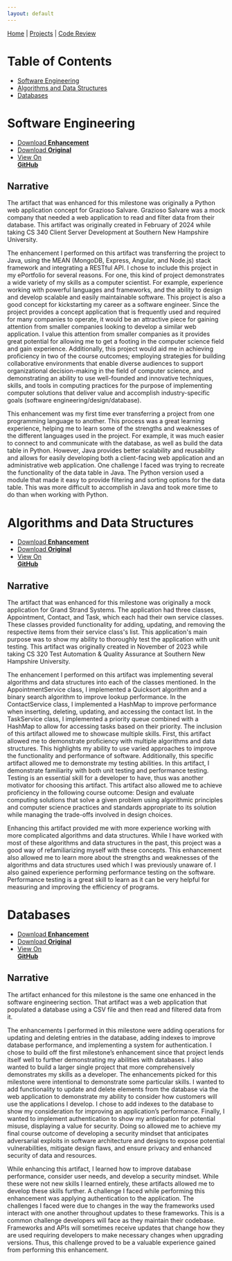 ```yaml
---
layout: default
---
```


[Home](./) | [Projects](./projects) | [Code Review](https://snhu-my.sharepoint.com/:v:/g/personal/jacob_senior_snhu_edu/ES4U-5IozbhLmY7yaBhKva4BPKd-zv4oNN2zMp3OWLBOZQ?nav=eyJyZWZlcnJhbEluZm8iOnsicmVmZXJyYWxBcHAiOiJPbmVEcml2ZUZvckJ1c2luZXNzIiwicmVmZXJyYWxBcHBQbGF0Zm9ybSI6IldlYiIsInJlZmVycmFsTW9kZSI6InZpZXciLCJyZWZlcnJhbFZpZXciOiJNeUZpbGVzTGlua0NvcHkifX0&e=bVf24h)

# Table of Contents
* [Software Engineering](#SoftwareEngineering)
* [Algorithms and Data Structures](#AlgorithmsAndDataStructures)
* [Databases](#Databases)

<a id="SoftwareEngineering"></a>
# Software Engineering

<ul class="downloads">
  <li><a href="SoftwareEngineeringEnhancement/Grazioso-SoftwareEngineering.zip">Download <b>Enhancement</b></a></li>
  <li><a href="SoftwareEngineeringEnhancement/OriginalSoftwareEngineeringArtifact.zip">Download <b>Original</b></a></li>
  <li><a href="https://github.com/jsenior326/jsenior326.github.io/tree/main/SoftwareEngineeringEnhancement">View On <br><b>GitHub</b></a></li>
</ul>

## Narrative
The artifact that was enhanced for this milestone was originally a Python web application concept for Grazioso Salvare. Grazioso Salvare was a mock company that needed a web application to read and filter data from their database. This artifact was originally created in February of 2024 while taking CS 340 Client Server Development at Southern New Hampshire University. 

The enhancement I performed on this artifact was transferring the project to Java, using the MEAN (MongoDB, Express, Angular, and Node.js) stack framework and integrating a RESTful API. I chose to include this project in my ePortfolio for several reasons. For one, this kind of project demonstrates a wide variety of my skills as a computer scientist. For example, experience working with powerful languages and frameworks, and the ability to design and develop scalable and easily maintainable software. This project is also a good concept for kickstarting my career as a software engineer. Since the project provides a concept application that is frequently used and required for many companies to operate, it would be an attractive piece for gaining attention from smaller companies looking to develop a similar web application. I value this attention from smaller companies as it provides great potential for allowing me to get a footing in the computer science field and gain experience. Additionally, this project would aid me in achieving proficiency in two of the course outcomes; employing strategies for building collaborative environments that enable diverse audiences to support organizational decision-making in the field of computer science, and demonstrating an ability to use well-founded and innovative techniques, skills, and tools in computing practices for the purpose of implementing computer solutions that deliver value and accomplish industry-specific goals (software engineering/design/database). 

This enhancement was my first time ever transferring a project from one programming language to another. This process was a great learning experience, helping me to learn some of the strengths and weaknesses of the different languages used in the project. For example, it was much easier to connect to and communicate with the database, as well as build the data table in Python. However, Java provides better scalability and reusability and allows for easily developing both a client-facing web application and an administrative web application. One challenge I faced was trying to recreate the functionality of the data table in Java. The Python version used a module that made it easy to provide filtering and sorting options for the data table. This was more difficult to accomplish in Java and took more time to do than when working with Python.

<a id="AlgorithmsAndDataStructures"></a>
# Algorithms and Data Structures

<ul class="downloads">
  <li><a href="./AlgorithmsAndDataStructuresEnhancement/GrandStrandSystems.zip">Download <b>Enhancement</b></a></li>
  <li><a href="./AlgorithmsAndDataStructuresEnhancement/OriginalAlgorithmsAndDataStructuresArtifact.zip">Download <b>Original</b></a></li>
  <li><a href="https://github.com/jsenior326/jsenior326.github.io/tree/main/AlgorithmsAndDataStructuresEnhancement">View On <br><b>GitHub</b></a></li>
</ul>

## Narrative
The artifact that was enhanced for this milestone was originally a mock application for Grand Strand Systems. The application had three classes, Appointment, Contact, and Task, which each had their own service classes. These classes provided functionality for adding, updating, and removing the respective items from their service class's list. This application's main purpose was to show my ability to thoroughly test the application with unit testing. This artifact was originally created in November of 2023 while taking CS 320 Test Automation & Quality Assurance at Southern New Hampshire University. 

The enhancement I performed on this artifact was implementing several algorithms and data structures into each of the classes mentioned. In the AppointmentService class, I implemented a Quicksort algorithm and a binary search algorithm to improve lookup performance. In the ContactService class, I implemented a HashMap to improve performance when inserting, deleting, updating, and accessing the contact list. In the TaskService class, I implemented a priority queue combined with a HashMap to allow for accessing tasks based on their priority. The inclusion of this artifact allowed me to showcase multiple skills. First, this artifact allowed me to demonstrate proficiency with multiple algorithms and data structures. This highlights my ability to use varied approaches to improve the functionality and performance of software. Additionally, this specific artifact allowed me to demonstrate my testing abilities. In this artifact, I demonstrate familiarity with both unit testing and performance testing. Testing is an essential skill for a developer to have, thus was another motivator for choosing this artifact. This artifact also allowed me to achieve proficiency in the following course outcome: Design and evaluate computing solutions that solve a given problem using algorithmic principles and computer science practices and standards appropriate to its solution while managing the trade-offs involved in design choices. 

Enhancing this artifact provided me with more experience working with more complicated algorithms and data structures. While I have worked with most of these algorithms and data structures in the past, this project was a good way of refamiliarizing myself with these concepts. This enhancement also allowed me to learn more about the strengths and weaknesses of the algorithms and data structures used which I was previously unaware of. I also gained experience performing performance testing on the software. Performance testing is a great skill to learn as it can be very helpful for measuring and improving the efficiency of programs.

<a id="Databases"></a>
# Databases

<ul class="downloads">
  <li><a href="DatabaseEnhancement/Grazioso-Databases.zip">Download <b>Enhancement</b></a></li>
  <li><a href="DatabaseEnhancement/OriginalDatabaseArtifact.zip">Download <b>Original</b></a></li>
  <li><a href="https://github.com/jsenior326/jsenior326.github.io/tree/main/DatabaseEnhancement">View On <br><b>GitHub</b></a></li>
</ul>

## Narrative
The artifact enhanced for this milestone is the same one enhanced in the software engineering section. That artifact was a web application that populated a database using a CSV file and then read and filtered data from it. 

The enhancements I performed in this milestone were adding operations for updating and deleting entries in the database, adding indexes to improve database performance, and implementing a system for authentication. I chose to build off the first milestone’s enhancement since that project lends itself well to further demonstrating my abilities with databases. I also wanted to build a larger single project that more comprehensively demonstrates my skills as a developer. The enhancements picked for this milestone were intentional to demonstrate some particular skills. I wanted to add functionality to update and delete elements from the database via the web application to demonstrate my ability to consider how customers will use the applications I develop. I chose to add indexes to the database to show my consideration for improving an application’s performance. Finally, I wanted to implement authentication to show my anticipation for potential misuse, displaying a value for security. Doing so allowed me to achieve my final course outcome of developing a security mindset that anticipates adversarial exploits in software architecture and designs to expose potential vulnerabilities, mitigate design flaws, and ensure privacy and enhanced security of data and resources. 

While enhancing this artifact, I learned how to improve database performance, consider user needs, and develop a security mindset. While these were not new skills I learned entirely, these artifacts allowed me to develop these skills further. A challenge I faced while performing this enhancement was applying authentication to the application. The challenges I faced were due to changes in the way the frameworks used interact with one another throughout updates to these frameworks. This is a common challenge developers will face as they maintain their codebase. Frameworks and APIs will sometimes receive updates that change how they are used requiring developers to make necessary changes when upgrading versions. Thus, this challenge proved to be a valuable experience gained from performing this enhancement.
